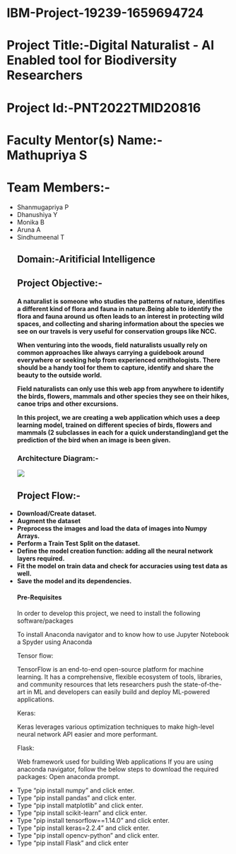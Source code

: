 # IBM-Project-19239-1659694724

<h1>Project Title:-Digital Naturalist - AI Enabled tool for Biodiversity Researchers</h1>
<h1>Project Id:-PNT2022TMID20816</h1>

<h1>Faculty Mentor(s) Name:- Mathupriya S</h1>  

<h1>Team Members:-</h1>
<ul>
<li>Shanmugapriya P</li>
<li>Dhanushiya Y</li>
<li>Monika B</li>
<li>Aruna A</li>
<li>Sindhumeenal T</li> 
<h2>Domain:-Aritificial Intelligence</h2>

<h2>Project Objective:-</h2>
<h4>A naturalist is someone who studies the patterns of nature, identifies a different kind of flora and fauna in nature.Being able to identify the flora and fauna around us often leads to an interest in protecting wild spaces, and collecting and sharing information about the species we see on our travels is very useful for conservation groups like NCC.

When venturing into the woods, field naturalists usually rely on common approaches like always carrying a guidebook around everywhere or seeking help from experienced ornithologists. There should be a handy tool for them to capture, identify and share the beauty to the outside world. 

Field naturalists can only use this web app from anywhere to identify the birds, flowers, mammals and other species they see on their hikes, canoe trips and other excursions.

In this project, we are creating a web application which uses a deep learning model, trained on different species of birds, flowers and mammals (2 subclasses in each for a quick understanding)and get the prediction of the bird when an image is been given. </h4>

<h3>Architecture Diagram:-</h3>
<img src="https://lh3.googleusercontent.com/zYy7n-JaraSS-1nC47xBKlQVAiGqTda679j8Sg3VgV-VLYAv58JPvHRmn-mcU1O66LTro8pC7eTiUt38RpCX9mSmG4UvQoF7Lp7ZOqJiQ5nqvrZ-G7WVlGv6MPu8FwwB77Q051g"/>
<h2>Project Flow:-</h2>
  <h4><li>Download/Create dataset.</li>
    <li>Augment the dataset</li>
    <li>Preprocess the images and load the data of images into Numpy Arrays.</li>
    <li>Perform a Train Test Split on the dataset.</li>
    <li>Define the model creation function: adding all the neural network layers required.</li>
    <li>Fit the model on train data and check for accuracies using test data as well.</li>
    <li>Save the model and its dependencies.</li></h4>
  <h4>Pre-Requisites</h4>
  In order to develop this project, we need to install the following software/packages

To install Anaconda navigator and to know how to use Jupyter Notebook a Spyder using Anaconda
 
Tensor flow:

 TensorFlow is an end-to-end open-source platform for machine learning. It has a comprehensive, flexible ecosystem of tools, libraries, and community resources that lets researchers push the state-of-the-art in ML and developers can easily build and deploy ML-powered applications.

Keras: 
  
Keras leverages various optimization techniques to make high-level neural network API easier and more performant. 
  
Flask:
  
 Web framework used for building  Web applications
If you are using anaconda navigator, follow the below steps to download the required packages:
Open anaconda prompt.
  <li>Type “pip install numpy” and click enter.</li>
<li>Type “pip install pandas” and click enter.</li>
<li>Type “pip install matplotlib” and click enter.</li>
<li>Type “pip install scikit-learn” and click enter.</li>
<li>Type "pip install tensorflow==1.14.0” and click enter.</li>
<li>Type "pip install keras=2.2.4” and click enter.</li>
<li>Type "pip install opencv-python” and click enter.</li>
<li>Type “pip install Flask” and click enter</li>
